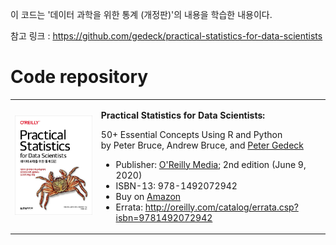 이 코드는 '데이터 과학을 위한 통계 (개정판)'의 내용을 학습한 내용이다.

참고 링크 : https://github.com/gedeck/practical-statistics-for-data-scientists

# Code repository
<table width='100%'>
 <tr>
  <td><img src='https://github.com/gedeck/practical-statistics-for-data-scientists/blob/master/images/OReilly-korean.jpg?raw=true' width=300></td>
  <td>
   <p><b>Practical Statistics for Data Scientists:</b></p>

   <p>50+ Essential Concepts Using R and Python<br>
by Peter Bruce, Andrew Bruce, and <a href="https://www.amazon.com/Peter-Gedeck/e/B082BJZJKX/?&_encoding=UTF8&tag=petergedeck-20&linkCode=ur2&linkId=089cd2d466348aa1e598aab0a42aa207&camp=1789&creative=9325">Peter Gedeck</a></p>

   <ul>
    <li>Publisher: <a href="https://oreil.ly/practicalStats_dataSci_2e">O'Reilly Media</a>; 2nd edition (June 9, 2020)</li>
   <li>ISBN-13: 978-1492072942</li>
    <li>Buy on 
     <a href="https://www.amazon.com/Practical-Statistics-Data-Scientists-Essential/dp/149207294X?&_encoding=UTF8&tag=petergedeck-20&linkCode=ur2&linkId=71ac36e6b2d734c5dc9d7d432a1a860c&camp=1789&creative=9325">Amazon</a></li>
   <li>Errata: <a href="http://oreilly.com/catalog/errata.csp?isbn=9781492072942">http://oreilly.com/catalog/errata.csp?isbn=9781492072942</a></li>
   </ul>
    </td>
  </tr>
</table>
